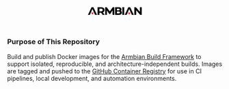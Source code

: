 <p align="center">
  <h2 align=center><a href="#">
  <img src="https://raw.githubusercontent.com/armbian/.github/master/profile/logo.png" alt="Armbian logo" width="25%">
  </a>
<br><br>
</h2>

### Purpose of This Repository

Build and publish Docker images for the [Armbian Build Framework](https://github.com/armbian/build) to support isolated, reproducible, and architecture-independent builds. Images are tagged and pushed to the [GitHub Container Registry](https://github.com/orgs/armbian/packages) for use in CI pipelines, local development, and automation environments.
